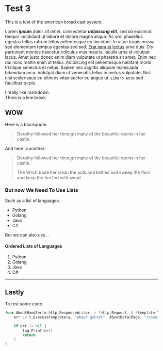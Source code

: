 # Test 3

This is a test of the american broad cast system.

Lorem **ipsum** dolor *sit amet*, consectetur ***adipiscing elit***, sed do eiusmod tempor incididunt ut labore et dolore magna aliqua. Ac orci phasellus egestas tellus rutrum tellus pellentesque eu tincidunt. In vitae turpis massa sed elementum tempus egestas sed sed. [Erat nam at lectus](https://duckduckgo.com) urna duis. Dis parturient montes nascetur ridiculus mus mauris. Iaculis urna id volutpat lacus. Amet justo donec enim diam vulputate ut pharetra sit amet. Enim nec dui nunc mattis enim ut tellus. Adipiscing elit pellentesque habitant morbi tristique senectus et netus. Sapien nec sagittis aliquam malesuada bibendum arcu. Volutpat diam ut venenatis tellus in metus vulputate. Nisl nisi scelerisque eu ultrices vitae auctor eu augue ut. `Libero enim` sed faucibus turpis.

I really like markdown.    
There is a line break.

## WOW

Here is a blockquote:

> Dorothy followed her through many of the beautiful rooms in her castle.

And here is another:

> Dorothy followed her through many of the beautiful rooms in her castle.
>
> The Witch bade her clean the pots and kettles and sweep the floor and keep the fire fed with wood.

### But now We Need To Use Lists

Such as a list of languages.

- Python
- Golang
- Java
- C#

But we can also use...

#### Ordered Lists of Languages

1. Python
2. Golang
3. Java
4. C#

________________

## Lastly

To test some code.

```go
func AboutHandler(w http.ResponseWriter, r *http.Request, t *template.Template) {
	err := t.ExecuteTemplate(w, "about.gohtml", AboutData{Page: "/about"})

	if err != nil {
		log.Print(err)
		return
	}
}
```

